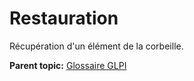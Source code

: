 Restauration
============

Récupération d'un élément de la corbeille.

**Parent topic:** [Glossaire GLPI](../../glpi/glossary.html)
